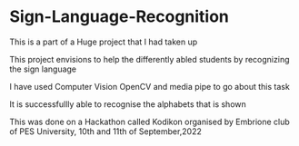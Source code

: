 # Sign-Language-Recognition


This is a part of a Huge project that I had taken up

This project envisions to help the differently abled students by recognizing the sign language

I have used Computer Vision OpenCV and media pipe to go about this task 

It is successfullly able to recognise the alphabets that is shown 

This was done on a Hackathon called Kodikon organised by Embrione club of PES University, 10th and 11th of September,2022
